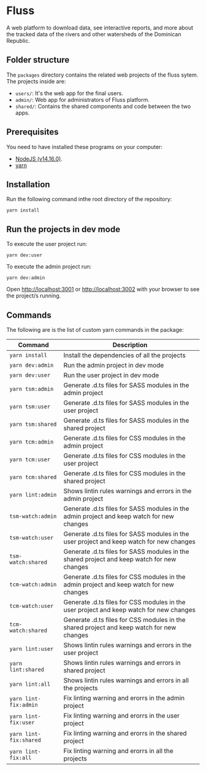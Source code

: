 # Fluss

A web platform to download data, see interactive reports, and more about the tracked data of the rivers and other watersheds of the Dominican Republic.

## Folder structure

The `packages` directory contains the related web projects of the fluss sytem. The projects inside are:

- `users/`: It's the web app for the final users.
- `admin/`: Web app for administrators of Fluss platform.
- `shared/`: Contains the shared components and code between the two apps.

## Prerequisites

You need to have installed these programs on your computer:

- [NodeJS (v14.16.0)](https://nodejs.org/en/download/).
- [yarn](https://classic.yarnpkg.com/en/docs/install/#debian-stable)

## Installation

Run the following command inthe root directory of the repository:

```
yarn install
```

## Run the projects in dev mode

To execute the user project run:

```
yarn dev:user
```

To execute the admin project run:

```
yarn dev:admin
```

Open [http://localhost:3001](http://localhost:3001) or [http://localhost:3002](http://localhost:3002) with your browser to see the project/s running.

## Commands

The following are is the list of custom yarn commands in the package:

|Command|Description|
|-|-|
|`yarn install`|Install the dependencies of all the projects|
|`yarn dev:admin`|Run the admin project in dev mode|
|`yarn dev:user`|Run the user project in dev mode|
|`yarn tsm:admin`|Generate .d.ts files for SASS modules in the admin project|
|`yarn tsm:user`|Generate .d.ts files for SASS modules in the user project|
|`yarn tsm:shared`|Generate .d.ts files for SASS modules in the shared project|
|`yarn tcm:admin`|Generate .d.ts files for CSS modules in the admin project|
|`yarn tcm:user`|Generate .d.ts files for CSS modules in the user project|
|`yarn tcm:shared`|Generate .d.ts files for CSS modules in the shared project|
|`yarn lint:admin`|Shows lintin rules warnings and errors in the admin project|
|`tsm-watch:admin`|Generate .d.ts files for SASS modules in the admin project and keep watch for new changes|
|`tsm-watch:user`|Generate .d.ts files for SASS modules in the user project and keep watch for new changes|
|`tsm-watch:shared`|Generate .d.ts files for SASS modules in the shared project and keep watch for new changes|
|`tcm-watch:admin`|Generate .d.ts files for CSS modules in the admin project and keep watch for new changes|
|`tcm-watch:user`|Generate .d.ts files for CSS modules in the user project and keep watch for new changes|
|`tcm-watch:shared`|Generate .d.ts files for CSS modules in the shared project and keep watch for new changes|
|`yarn lint:user`|Shows lintin rules warnings and errors in the user project|
|`yarn lint:shared`|Shows lintin rules warnings and errors in shared project|
|`yarn lint:all`|Shows lintin rules warnings and errors in all the projects|
|`yarn lint-fix:admin`|Fix linting warning and erorrs in the admin project|
|`yarn lint-fix:user`|Fix linting warning and erorrs in the user project|
|`yarn lint-fix:shared`|Fix linting warning and erorrs in the shared project|
|`yarn lint-fix:all`|Fix linting warning and erorrs in all the projects|

